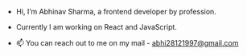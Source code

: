 -  Hi, I’m Abhinav Sharma, a frontend developer by profession.

- Currently I am working on React and JavaScript.

- 📫 You can reach out to me on my mail - abhi28121997@gmail.com
